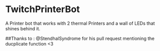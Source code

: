 # TwitchPrinterBot
A Printer bot that works with 2 thermal Printers and a wall of LEDs that shines behind it.

##Thanks to :
  @StendhalSyndrome for his pull request mentioning the ducplicate function <3
